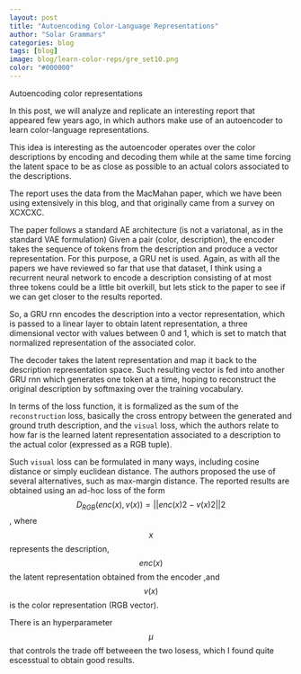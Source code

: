 ```yaml
---
layout: post
title: "Autoencoding Color-Language Representations"
author: "Solar Grammars"
categories: blog
tags: [blog]
image: blog/learn-color-reps/gre_set10.png
color: "#000000"
---
```


Autoencoding color representations


In this post, we will analyze and replicate an interesting report that appeared few years
ago, in which authors make use of an autoencoder to learn color-language representations. 

This idea is interesting as the autoencoder operates over the color descriptions by encoding
and decoding them while at the same time forcing the latent space to
be as close as possible to an actual colors associated to the descriptions. 

The report uses the data from the MacMahan paper, which we have been using extensively in this
blog, and that originally came from a survey on XCXCXC. 

The paper follows a standard AE architecture (is not a variatonal, as in the standard VAE formulation)
Given a pair (color, description), the encoder takes the sequence of tokens from the description and 
produce a vector representation. For this purpose, a GRU net is used. Again, as with all the papers
we have reviewed so far that use that dataset, I think using a recurrent neural network to encode
a description consisting of at most three tokens could be a little bit overkill, but lets stick to
the paper to see if we can get closer to the results reported.

So, a GRU rnn encodes the description into a vector representation, which is passed to a linear
layer to obtain latent representation, a three dimensional vector with
values between 0 and 1, which is set to match that normalized representation of the associated color.

The decoder takes the latent representation and map it back to the description representation space.
Such resulting vector is fed into another GRU rnn which generates one token at a time, hoping
to reconstruct the original description by softmaxing over the training vocabulary. 

In terms of the loss function, it is formalized as the sum of the `reconstruction` loss, 
basically the cross entropy between the generated and ground truth description, and the `visual` loss,
which the authors relate to how far is the learned latent representation associated to a description
to the actual color (expressed as a RGB tuple).

Such `visual` loss can be formulated in many ways, including cosine distance or simply euclidean distance.
The authors proposed the use of several alternatives, such as max-margin distance. The reported results
are obtained using an ad-hoc loss of the form $$ D_{RGB}(enc(x), v(x)) = || enc(x)2 - v(x)2||2 $$, where $$x$$
represents the description, $$enc(x)$$ the latent representation obtained from the encoder ,and 
$$v(x)$$ is the color representation (RGB vector).

There is an hyperparameter $$\mu$$ that controls the trade off betweeen the two losess, which I found
quite escesstual to obtain good results. 

